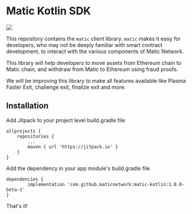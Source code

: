 # Matic Kotlin SDK
[![](https://jitpack.io/v/maticnetwork/matic-kotlin.svg)](https://jitpack.io/#maticnetwork/matic-kotlin)


This repository contains the `matic` client library. `matic` makes it easy for developers, who may not be deeply familiar with smart contract development, to interact with the various components of Matic Network.

This library will help developers to move assets from Ethereum chain to Matic chain, and withdraw from Matic to Ethereum using fraud proofs.

We will be improving this library to make all features available like Plasma Faster Exit, challenge exit, finalize exit and more.

## Installation

  Add Jitpack to your project level build.gradle file
  
    allprojects {
		repositories {
			...
			maven { url 'https://jitpack.io' }
		}
	}
  
  Add the dependency in your app module's build.gradle file

	dependencies {
	        implementation 'com.github.maticnetwork:matic-kotlin:1.0.0-beta-1'
	}

 That's it! <br> 

